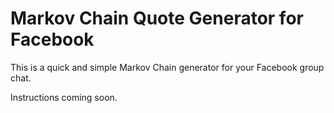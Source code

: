 # Markov Chain Quote Generator for Facebook

This is a quick and simple Markov Chain generator for your Facebook group chat.

Instructions coming soon.
